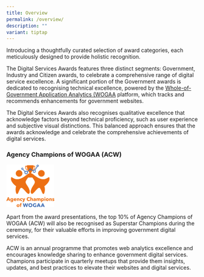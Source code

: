```yaml
---
title: Overview
permalink: /overview/
description: ""
variant: tiptap
---
```

<p>Introducing a thoughtfully curated selection of award categories, each
meticulously designed to provide holistic recognition.</p>
<p>The Digital Services Awards features three distinct segments: Government,
Industry and Citizen awards, to celebrate a comprehensive range of digital
service excellence. A significant portion of the Government awards is dedicated
to recognising technical excellence, powered by the <a href="https://wogaa.sg/" rel="noopener noreferrer nofollow" target="_blank">Whole-of-Government Application Analytics (WOGAA</a> platform,
which tracks and recommends enhancements for government websites.</p>
<p>The Digital Services Awards also recognises qualitative excellence that
acknowledge factors beyond technical proficiency, such as user experience
and subjective visual distinctions. This balanced approach ensures that
the awards acknowledge and celebrate the comprehensive achievements of
digital services.</p>
<h3>Agency Champions of WOGAA (ACW)</h3>
<div class="isomer-image-wrapper">
<img style="width: 25%;" height="auto" width="100%" alt="Agency Champions of WOGAA logo" src="/images/acw_logo.svg">
</div>
<p>Apart from the award presentations, the top 10% of Agency Champions of
WOGAA (ACW) will also be recognised as Superstar Champions during the ceremony,
for their valuable efforts in improving government digital services.</p>
<p>ACW is an annual programme that promotes web analytics excellence and
encourages knowledge sharing to enhance government digital services. Champions
participate in quarterly meetups that provide them insights, updates, and
best practices to elevate their websites and digital services.</p>